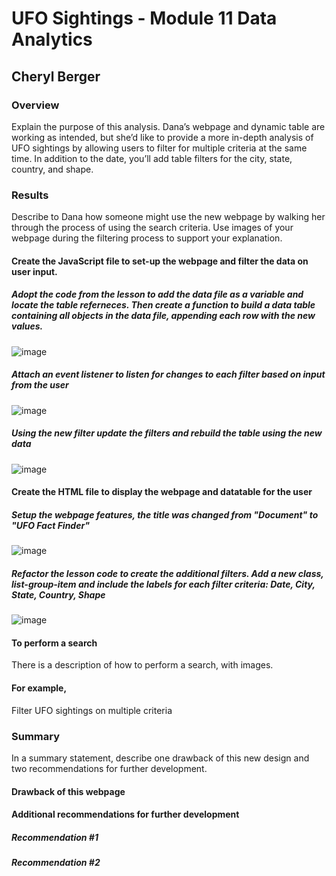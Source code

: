 # UFO Sightings - Module 11 Data Analytics

## Cheryl Berger

### Overview
Explain the purpose of this analysis.
Dana’s webpage and dynamic table are working as intended, but she’d like to provide a more in-depth analysis of UFO sightings by allowing users to filter for multiple criteria at the same time. In addition to the date, you’ll add table filters for the city, state, country, and shape.

### Results
Describe to Dana how someone might use the new webpage by walking her through the process of using the search criteria. Use images of your webpage during the filtering process to support your explanation.

#### Create the JavaScript file to set-up the webpage and filter the data on user input. 

##### Adopt the code from the lesson to add the data file as a variable and locate the table referneces.  Then create a function to build a data table containing all objects in the data file, appending each row with the new values. 
![image](https://user-images.githubusercontent.com/94234511/153740532-c9cf27ee-c291-4621-8e2f-8498a5f5c4a2.png)

##### Attach an event listener to listen for changes to each filter based on input from the user
![image](https://user-images.githubusercontent.com/94234511/153740554-c3df9775-6873-44da-a918-9e167c1b22e8.png)

##### Using the new filter update the filters and rebuild the table using the new data
![image](https://user-images.githubusercontent.com/94234511/153740575-a485c2d7-46fc-4c5d-8705-0aa2c6b752a9.png)

#### Create the HTML file to display the webpage and datatable for the user 
##### Setup the webpage features, the title was changed from "Document" to "UFO Fact Finder"
![image](https://user-images.githubusercontent.com/94234511/153740774-e64e45bc-fba9-47a9-8051-ce5b0a153b27.png)

##### Refactor the lesson code to create the additional filters.  Add a new class, list-group-item and include the labels for each filter criteria: Date, City, State, Country, Shape
![image](https://user-images.githubusercontent.com/94234511/153740793-28c96fbf-ae7d-4da5-a346-c787d3cc0ab1.png)

#### To perform a search
There is a description of how to perform a search, with images. 

#### For example, 
Filter UFO sightings on multiple criteria

### Summary
In a summary statement, describe one drawback of this new design and two recommendations for further development.

#### Drawback of this webpage

#### Additional recommendations for further development

##### Recommendation #1

##### Recommendation #2
